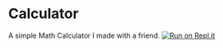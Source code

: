# Calculator
A simple Math Calculator I made with a friend.
[![Run on Repl.it](https://repl.it/badge/github/HorizonZoom2/Calculator)](https://repl.it/github/HorizonZoom2/Calculator)
